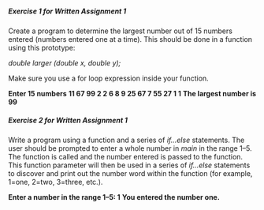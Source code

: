 ##### Exercise 1 for Written Assignment 1

Create a program to determine the largest number out of 15 numbers entered (numbers entered one at a time). This should be done in a function using this prototype:

*double larger (double x, double y);*

Make sure you use a for loop expression inside your function.

**Enter 15 numbers** 
**11 67 99 2 2 6 8 9 25 67 7 55 27 1 1** 
**The largest number is 99**



##### Exercise 2 for Written Assignment 1

Write a program using a function and a series of *if…else* statements. The user should be prompted to enter a whole number in *main* in the range 1–5. The function is called and the number entered is passed to the function. This function parameter will then be used in a series of *if…else* statements to discover and print out the number word within the function (for example, 1=one, 2=two, 3=three, etc.).

**Enter a number in the range 1–5: 1**
**You entered the number one.**